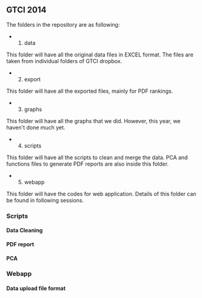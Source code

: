 ## GTCI 2014

The folders in the repository are as following:

* 1) data

This folder will have all the original data files in EXCEL format. The files are taken from individual folders of GTCI dropbox.

* 2) export

This folder will have all the exported files, mainly for PDF rankings.

* 3) graphs

This folder will have all the graphs that we did. However, this year, we haven't done much yet.

* 4) scripts

This folder will have all the scripts to clean and merge the data. PCA and functions files to generate PDF reports are also inside this folder.

* 5) webapp

This folder will have the codes for web application. Details of this folder can be found in following sessions.


### Scripts

#### Data Cleaning
#### PDF report
#### PCA

### Webapp

#### Data upload file format